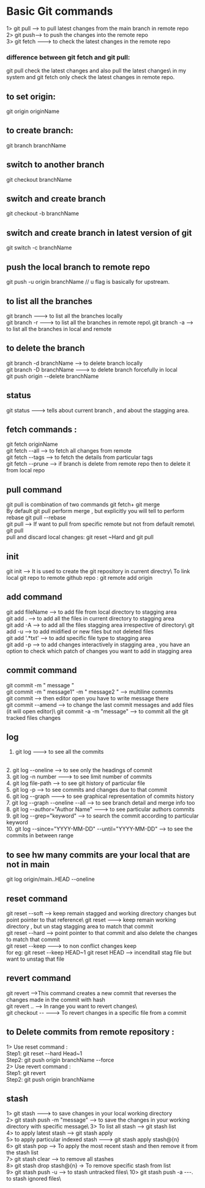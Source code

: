 # Basic Git commands 
1> git pull --> to pull latest changes from the main branch in remote repo\
2> git push--> to push the changes into the remote repo\
3> git fetch ---> to check the latest changes in the remote repo
 
### difference between git fetch and git pull: 
git pull check the latest changes and also pull the latest changes\ in my system and git fetch only check the latest changes in remote repo.
 
## to set origin: 
git origin originName
 
## to create branch:
git branch branchName
 
## switch to another branch 
git checkout branchName
 
## switch and create branch 
git checkout -b branchName
 
## switch and create branch in latest version of git 
git switch -c branchName
 
## push the local branch to remote repo 
git push -u origin branchName // u flag is basically for upstream.
 
## to list all the branches 
git branch ---> to list all the branches locally\
git branch -r ---> to list all the branches in remote repo\ 
git branch -a --> to list all the branches in local and remote
 
## to delete the branch
git branch -d branchName --> to delete branch locally <br  />
git branch -D branchName ---> to delete branch forcefully in local <br  /> 
git push origin --delete branchName
 
## status 
git status ---> tells about current branch , and about the stagging area.
 
## fetch commands :
git fetch originName <br />
git fetch --all --> to fetch all changes from remote <br  />
git fetch --tags --> to fetch the details from particular tags <br  />
git fetch --prune --> if branch is delete from remote repo then to delete it from local repo
 
## pull command 
git pull is combination of two commands git fetch+ git merge\
By default git pull perform merge , but explicitly you will tell to perform rebase git pull --rebase 
<br  />
git pull <remote-name> --> If want to pull from specific remote but not from default remote\ 
git pull <remote-name> <branch-name>
<br  />
pull and discard local changes: git reset ~Hard and git pull <remote-name> <branch-name>
 
 
## init 
git init --> It is used to create the git repository in current directry\ 
To link local git repo to remote github repo : 
git remote add origin <remote-repo-url>
 
## add command 
git add fileName --> to add file from local directory to stagging area\
git add . --> to add all the files in current directory to stagging area\
git add -A --> to add all the files  stagging area irrespective of directory\ 
git add -u --> to add midified or new files but not deleted files\
git add '.*txt' --> to add specific file type to stagging area\
git add -p --> to add changes interactively in stagging area , you have an option to check which patch of changes you want to add in stagging area
 
## commit command 
git commit -m " message " 
<br  />
git commit -m " message1" -m  " message2 " --> multiline commits\
git commit --> then editor open you have to write message there\
git commit --amend --> to change the last commit messages and add files (it will open editor)\ 
git commit -a -m "message" --> to commit all the git tracked files changes
 
## log 
1. git log ---> to see all the commits
<br />
2. git log --oneline --> to see only the headings of commit <br />
3. git log -n number ---> to see limit  number of commits <br />
4. git log file-path --> to see git history of particular file <br /> 
5. git log -p --> to see commits and changes due to that commit <br />
6. git log --graph ---> to see graphical representation of commits history <br /> 
7. git log --graph --oneline --all  --> to see branch detail and merge info too <br />
8. git log --author="Author Name"  ---> to see particular authors commits <br />
9. git log --grep="keyword"  --> to search the commit according to particular keyword <br /> 
10. git log --since="YYYY-MM-DD" --until="YYYY-MM-DD"   --> to see the commits in between range
 
 
## to see hw many commits are your local that are not in main 
git log origin/main..HEAD --oneline
 
## reset command 
git reset --soft <commit> --> keep remain stagged and working directory changes but point pointer to that reference\ 
git reset <commit> ---> keep remain working directory , but un stag stagging area to match that commit\
git reset --hard <commmit> --> point pointer to that commit and also delete the changes to match that commit\
git reset --keep <commit>   ---> to non conflict changes keep\
for eg: git reset --keep HEAD~1
git reset HEAD <file> --> incenditall stag file but want to unstag that file
 
## revert command 
git revert <commit> -->This command creates a new commit that reverses the changes made in the commit with hash <br  />
git revert <oldest-commit>..<newest-commit>  --> In range you want to revert changes\  <br />
git checkout <commit> -- <file>  ---> To revert changes in a specific file from a commit <br />
 
## to Delete commits from remote repository : 
1> Use reset command : 
<br  />
Step1: git reset --hard Head~1
<br  />
Step2: git push origin branchName --force 
<br  />
2> Use revert command : 
<br  />
Step1: git revert <commit-hash>
<br  />
Step2: git push origin branchName
 
## stash 
1> git stash ---> to save changes in your local working directory\
2> git stash push -m "message" --> to save the changes in your working directory with specific message\ 
3> To list all stash --> git stash list\
4> to apply latest stash --> git stash apply\
5> to apply particular indexed stash ---> git stash apply stash@{n}
<br  />
6> git stash pop  --> To apply the most recent stash and then remove it from the stash list\
7> git stash clear --> to remove all stashes\
8> git stash drop stash@{n}  -> To remove specific stash from list\
9> git stash push -u --> to stash untracked files\ 
10> git stash push -a ---. to stash ignored files\
